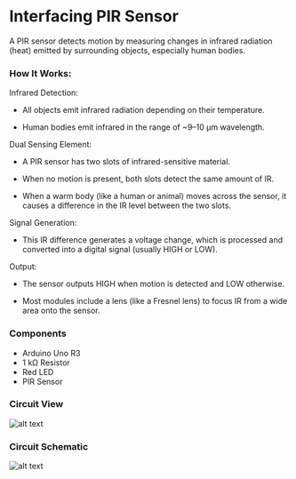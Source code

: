 # Interfacing PIR Sensor

A PIR sensor detects motion by measuring changes in infrared radiation (heat) emitted by surrounding objects, especially human bodies.

### How It Works:

Infrared Detection:

- All objects emit infrared radiation depending on their temperature.

- Human bodies emit infrared in the range of ~9–10 µm wavelength.

Dual Sensing Element:

- A PIR sensor has two slots of infrared-sensitive material.

- When no motion is present, both slots detect the same amount of IR.

- When a warm body (like a human or animal) moves across the sensor, it causes a difference in the IR level between the two slots.

Signal Generation:

- This IR difference generates a voltage change, which is processed and converted into a digital signal (usually HIGH or LOW).

Output:

- The sensor outputs HIGH when motion is detected and LOW otherwise.

- Most modules include a lens (like a Fresnel lens) to focus IR from a wide area onto the sensor.

### Components
-  Arduino Uno R3
- 1 kΩ Resistor
- Red LED
-  PIR Sensor

### Circuit View
![alt text](image.png)

### Circuit Schematic
![alt text](image.png)
